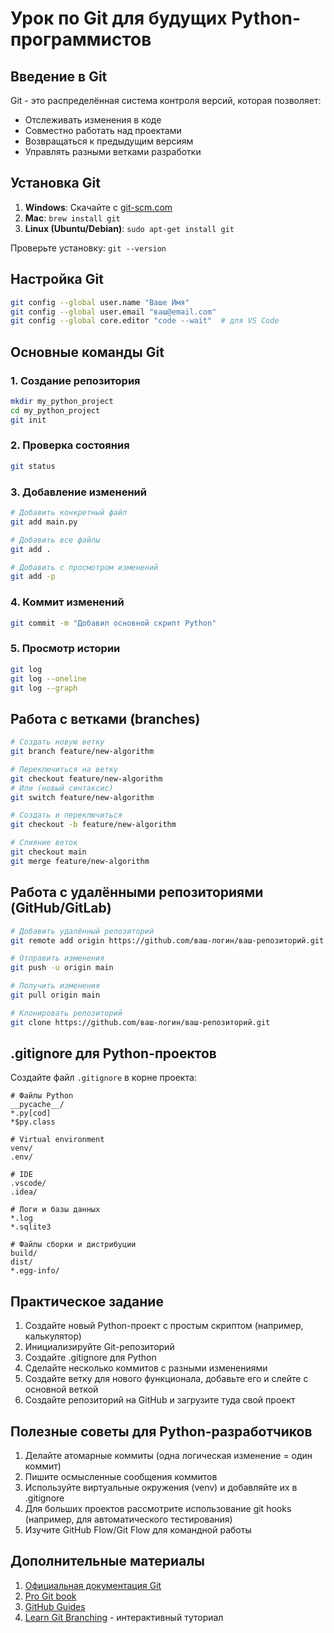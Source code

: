 # Урок по Git для будущих Python-программистов

## Введение в Git

Git - это распределённая система контроля версий, которая позволяет:
- Отслеживать изменения в коде
- Совместно работать над проектами
- Возвращаться к предыдущим версиям
- Управлять разными ветками разработки

## Установка Git

1. **Windows**: Скачайте с [git-scm.com](https://git-scm.com/)
2. **Mac**: `brew install git`
3. **Linux (Ubuntu/Debian)**: `sudo apt-get install git`

Проверьте установку: `git --version`

## Настройка Git

```bash
git config --global user.name "Ваше Имя"
git config --global user.email "ваш@email.com"
git config --global core.editor "code --wait"  # для VS Code
```

## Основные команды Git

### 1. Создание репозитория

```bash
mkdir my_python_project
cd my_python_project
git init
```

### 2. Проверка состояния

```bash
git status
```

### 3. Добавление изменений

```bash
# Добавить конкретный файл
git add main.py

# Добавить все файлы
git add .

# Добавить с просмотром изменений
git add -p
```

### 4. Коммит изменений

```bash
git commit -m "Добавил основной скрипт Python"
```

### 5. Просмотр истории

```bash
git log
git log --oneline
git log --graph
```

## Работа с ветками (branches)

```bash
# Создать новую ветку
git branch feature/new-algorithm

# Переключиться на ветку
git checkout feature/new-algorithm
# Или (новый синтаксис)
git switch feature/new-algorithm

# Создать и переключиться
git checkout -b feature/new-algorithm

# Слияние веток
git checkout main
git merge feature/new-algorithm
```

## Работа с удалёнными репозиториями (GitHub/GitLab)

```bash
# Добавить удалённый репозиторий
git remote add origin https://github.com/ваш-логин/ваш-репозиторий.git

# Отправить изменения
git push -u origin main

# Получить изменения
git pull origin main

# Клонировать репозиторий
git clone https://github.com/ваш-логин/ваш-репозиторий.git
```

## .gitignore для Python-проектов

Создайте файл `.gitignore` в корне проекта:

```
# Файлы Python
__pycache__/
*.py[cod]
*$py.class

# Virtual environment
venv/
.env/

# IDE
.vscode/
.idea/

# Логи и базы данных
*.log
*.sqlite3

# Файлы сборки и дистрибуции
build/
dist/
*.egg-info/
```

## Практическое задание

1. Создайте новый Python-проект с простым скриптом (например, калькулятор)
2. Инициализируйте Git-репозиторий
3. Создайте .gitignore для Python
4. Сделайте несколько коммитов с разными изменениями
5. Создайте ветку для нового функционала, добавьте его и слейте с основной веткой
6. Создайте репозиторий на GitHub и загрузите туда свой проект

## Полезные советы для Python-разработчиков

1. Делайте атомарные коммиты (одна логическая изменение = один коммит)
2. Пишите осмысленные сообщения коммитов
3. Используйте виртуальные окружения (venv) и добавляйте их в .gitignore
4. Для больших проектов рассмотрите использование git hooks (например, для автоматического тестирования)
5. Изучите GitHub Flow/Git Flow для командной работы

## Дополнительные материалы

1. [Официальная документация Git](https://git-scm.com/doc)
2. [Pro Git book](https://git-scm.com/book/ru/v2)
3. [GitHub Guides](https://guides.github.com/)
4. [Learn Git Branching](https://learngitbranching.js.org/) - интерактивный туториал
